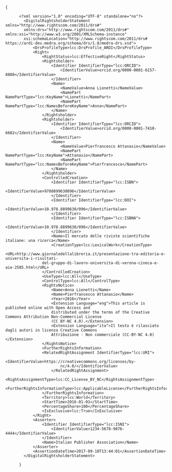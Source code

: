 	{
              
	      <?xml version="1.0" encoding="UTF-8" standalone="no"?>
			<DigitalRightsholderStatement xmlns="http://www.rightscom.com/2011/drs#" 
			xmlns:drs="http://www.rightscom.com/2011/drs#" xmlns:xsi="http://www.w3.org/2001/XMLSchema-instance" 
			xsi:schemaLocation="http://www.rightscom.com/2011/drs# https://ardi-dev.medra.org/schema/drs/1.0/medra-drs.xsd">
				<DrsProfileType>lcc:DrsProfile_ARDI</DrsProfileType>
				<Right>
					<RightStatus>lcc:EffectiveRight</RightStatus>
					<Rightsholder>
						<Identifier IdentifierType="lcc:ORCID">
							<IdentifierValue>orcid.org/0000-0001-6157-8808</IdentifierValue>
						</Identifier>
						<Name>
							<NameValue>Anna Lionetti</NameValue>
							<NamePart NamePartType="lcc:KeyName">Lionetti</NamePart>
							<NamePart NamePartType="lcc:NamesBeforeKeyName">Anna</NamePart>
						</Name>
					</Rightsholder>
					<Rightsholder>
						<Identifier IdentifierType="lcc:ORCID">
							<IdentifierValue>orcid.org/0000-0001-7410-6682</IdentifierValue>
						</Identifier>
						<Name>
							<NameValue>Pierfrancesco Attanasio</NameValue>
							<NamePart NamePartType="lcc:KeyName">Attanasio</NamePart>
							<NamePart NamePartType="lcc:NamesBeforeKeyName">Pierfrancesco</NamePart>
						</Name>
					</Rightsholder>
					<ControlledCreation>
						<Identifier IdentifierType="lcc:ISBN">
							<IdentifierValue>9788899630096</IdentifierValue>
						</Identifier>
						<Identifier IdentifierType="lcc:DOI">
							<IdentifierValue>10.978.8899630/096</IdentifierValue>
						</Identifier>
						<Identifier IdentifierType="lcc:ISBNA">
							<IdentifierValue>10.978.8899630/096</IdentifierValue>
						</Identifier>
						<Name>Il mercato delle riviste scientifiche italiane: una ricerca</Name>
						<CreationType>lcc:LexicalWork</CreationType>
					<URL>http://www.giornaledellalibreria.it/presentazione-tra-editoria-e-universita-i-risultati-
					del-gruppo-di-lavoro-universita-di-verona-cineca-e-aie-2585.html</URL>
					</ControlledCreation>
					<UseType>lcc:All</UseType>
					<ControlType>lcc:All</ControlType>
					<RightsNotice>
						<Name>Anna Lionetti</Name>
						<Name>Pierfrancesco Attanasio</Name>
						<Year>2016</Year>
						<Extension Language="eng">This article is published online with Open Access and 
						distributed under the terms of the Creative Commons Attribution Non-Commercial License 
						(CC BY-NC 4.0).</Extension>
						<Extension Language="ita">Il testo è rilasciato dagli autori in licenza Creative Commons 
						Attribuzione - Non commerciale (CC-BY-NC 4.0)</Extension>
					</RightsNotice>
					<FurtherRightsInformation>	
					<RelatedRightAssignment IdentifierType="lcc:URI">
							<IdentifierValue>https://creativecommons.org/licenses/by-
							nc/4.0/</IdentifierValue>
						</RelatedRightAssignment>
					<RightsAssignmentType>lcc:CC_License_BY_NC</RightsAssignmentType>
						<FurtherRightsInformationType>lcc:ApplicableLicense</FurtherRightsInformationType>
					</FurtherRightsInformation>
					<Territory>lcc:World</Territory>
					<StartTime>2016-01-01</StartTime>
					<PercentageShare>100</PercentageShare>
					<IsExclusive>lcc:True</IsExclusive>
				</Right>
				<Asserter>
					<Identifier IdentifierType="lcc:ISNI">
						<IdentifierValue>1234-5678-9876-4444</IdentifierValue>
					</Identifier>
					<Name>Italian Publisher Association</Name>
				</Asserter>
				<AssertionDateTime>2017-09-10T13:44:01</AssertionDateTime>
			</DigitalRightsholderStatement>
                  
          }
